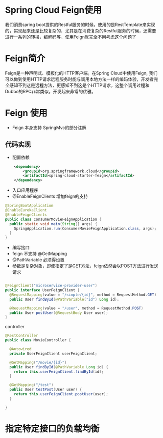 # Spring Cloud Feign使用

我们消费spring boot提供的Restful服务的时候，使用的是RestTemplate来实现的，实现起来还是比较复杂的，尤其是在消费复杂的Restful服务的时候，还需要进行一系列的转换，编解码等，使用Feign就完全不用考虑这个问题了

# Feign简介

Feign是一种声明式、模板化的HTTP客户端。在Spring Cloud中使用Feign, 我们可以做到使用HTTP请求远程服务时能与调用本地方法一样的编码体验，开发者完全感知不到这是远程方法，更感知不到这是个HTTP请求，这整个调用过程和Dubbo的RPC非常类似。开发起来非常的优雅。

# Feign 使用
* Feign 本身支持 SpringMvc的部分注解

## 代码实现

* 配置依赖
```xml
	<dependency>
		<groupId>org.springframework.cloud</groupId>
		<artifactId>spring-cloud-starter-feign</artifactId>
	</dependency>
```

* 入口应用程序
* @EnableFeignClients 增加feign的支持
```java
@SpringBootApplication
@EnableEurekaClient
@EnableFeignClients
public class ConsumerMovieFeignApplication {
  public static void main(String[] args) {
    SpringApplication.run(ConsumerMovieFeignApplication.class, args);
  }
}

```

* 编写接口
* feign 不支持 @GetMapping
* @PathVariable 必须得设置
* 参数是复杂对象，即使指定了是GET方法，feign依然会以POST方法进行发送请求

```java

@FeignClient("microservice-provider-user")
public interface UserFeignClient {
  @RequestMapping(value = "/simple/{id}", method = RequestMethod.GET)
  public User findById(@PathVariable("id") Long id); 

  @RequestMapping(value = "/user", method = RequestMethod.POST)
  public User postUser(@RequestBody User user);
}

```

controller

```java
@RestController
public class MovieController {

  @Autowired
  private UserFeignClient userFeignClient;

  @GetMapping("/movie/{id}")
  public User findById(@PathVariable Long id) {
    return this.userFeignClient.findById(id);
  }

  @GetMapping("/test")
  public User testPost(User user) {
    return this.userFeignClient.postUser(user);
  }

}
```

# 指定特定接口的负载均衡
```java

```






